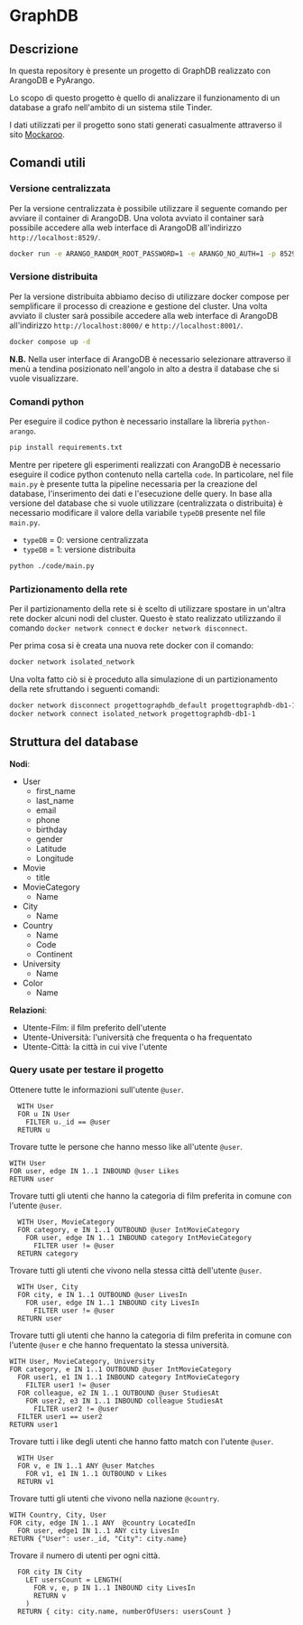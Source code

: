 # GraphDB

## Descrizione

In questa repository è presente un progetto di GraphDB realizzato con ArangoDB e
PyArango.

Lo scopo di questo progetto è quello di analizzare il funzionamento di un database
a grafo nell'ambito di un sistema stile Tinder.

I dati utilizzati per il progetto sono stati generati casualmente attraverso il
sito [Mockaroo](https://www.mockaroo.com/).

## Comandi utili

### Versione centralizzata

Per la versione centralizzata è possibile utilizzare il seguente comando per
avviare il container di ArangoDB. Una volota avviato il container sarà possibile
accedere alla web interface di ArangoDB all'indirizzo `http://localhost:8529/`.

```bash
docker run -e ARANGO_RANDOM_ROOT_PASSWORD=1 -e ARANGO_NO_AUTH=1 -p 8529:8529 -d arangodb
```

### Versione distribuita

Per la versione distribuita abbiamo deciso di utilizzare docker compose per
semplificare il processo di creazione e gestione del cluster. Una volta avviato
il cluster sarà possibile accedere alla web interface di ArangoDB all'indirizzo
`http://localhost:8000/` e `http://localhost:8001/`.

```bash
docker compose up -d
```

**N.B.** Nella user interface di ArangoDB è necessario selezionare attraverso il menù
a tendina posizionato nell'angolo in alto a destra il database che si vuole
visualizzare.

### Comandi python

Per eseguire il codice python è necessario installare la libreria `python-arango`.

```bash
pip install requirements.txt
```

Mentre per ripetere gli esperimenti realizzati con ArangoDB è necessario eseguire
il codice python contenuto nella cartella `code`. In particolare, nel file `main.py`
è presente tutta la pipeline necessaria per la creazione del database, l'inserimento
dei dati e l'esecuzione delle query. In base alla versione del database che si vuole
utilizzare (centralizzata o distribuita) è necessario modificare il valore della
variabile `typeDB` presente nel file `main.py`.

- `typeDB` = 0: versione centralizzata
- `typeDB` = 1: versione distribuita

```bash
python ./code/main.py
```

### Partizionamento della rete

Per il partizionamento della rete si è scelto di utilizzare spostare in un'altra
rete docker alcuni nodi del cluster. Questo è stato realizzato utilizzando il
comando `docker network connect` e `docker network disconnect`.

Per prima cosa si è creata una nuova rete docker con il comando:

```bash
docker network isolated_network
```

Una volta fatto ciò si è proceduto alla simulazione di un partizionamento della
rete sfruttando i seguenti comandi:

```bash
docker network disconnect progettographdb_default progettographdb-db1-1
docker network connect isolated_network progettographdb-db1-1
```

## Struttura del database

**Nodi**:

- User
  - first_name
  - last_name
  - email
  - phone
  - birthday
  - gender
  - Latitude
  - Longitude
- Movie
  - title
- MovieCategory
  - Name
- City
  - Name
- Country
  - Name
  - Code
  - Continent
- University
  - Name
- Color
  - Name

**Relazioni**:

- Utente-Film: il film preferito dell'utente
- Utente-Università: l'università che frequenta o ha frequentato
- Utente-Città: la città in cui vive l'utente

### Query usate per testare il progetto

Ottenere tutte le informazioni sull'utente `@user`.

```AQL
  WITH User 
  FOR u IN User 
    FILTER u._id == @user 
  RETURN u
```

Trovare tutte le persone che hanno messo like all'utente `@user`.

```AQL
WITH User
FOR user, edge IN 1..1 INBOUND @user Likes
RETURN user
```

Trovare tutti gli utenti che hanno la categoria di film preferita in comune con
l'utente `@user`.

```AQL
  WITH User, MovieCategory
  FOR category, e IN 1..1 OUTBOUND @user IntMovieCategory
    FOR user, edge IN 1..1 INBOUND category IntMovieCategory
      FILTER user != @user
  RETURN category
```

Trovare tutti gli utenti che vivono nella stessa città dell'utente `@user`.

```AQL
  WITH User, City
  FOR city, e IN 1..1 OUTBOUND @user LivesIn 
    FOR user, edge IN 1..1 INBOUND city LivesIn
      FILTER user != @user
  RETURN user
```

Trovare tutti gli utenti che hanno la categoria di film preferita in comune con
l'utente `@user` e che hanno frequentato la stessa università.
  
  ```AQL
  WITH User, MovieCategory, University
  FOR category, e IN 1..1 OUTBOUND @user IntMovieCategory
    FOR user1, e1 IN 1..1 INBOUND category IntMovieCategory
      FILTER user1 != @user
    FOR colleague, e2 IN 1..1 OUTBOUND @user StudiesAt
      FOR user2, e3 IN 1..1 INBOUND colleague StudiesAt
        FILTER user2 != @user
    FILTER user1 == user2
  RETURN user1
  ```

Trovare tutti i like degli utenti che hanno fatto match con l'utente `@user`.

```AQL
  WITH User
  FOR v, e IN 1..1 ANY @user Matches
    FOR v1, e1 IN 1..1 OUTBOUND v Likes
  RETURN v1
```

Trovare tutti gli utenti che vivono nella nazione `@country`.
  
  ```AQL
  WITH Country, City, User
  FOR city, edge IN 1..1 ANY  @country LocatedIn 
    FOR user, edge1 IN 1..1 ANY city LivesIn
  RETURN {"User": user._id, "City": city.name}
```

Trovare il numero di utenti per ogni città.

```AQL
  FOR city IN City
    LET usersCount = LENGTH(
      FOR v, e, p IN 1..1 INBOUND city LivesIn
      RETURN v
    )
  RETURN { city: city.name, numberOfUsers: usersCount }
```
